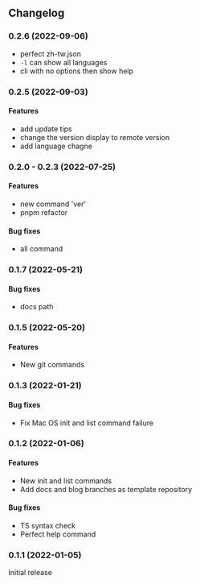 ## Changelog

### 0.2.6 (2022-09-06)

- perfect zh-tw.json
- `-l` can show all languages
- cli with no options then show help

### 0.2.5 (2022-09-03)

#### Features

- add update tips
- change the version display to remote version
- add language chagne

### 0.2.0 - 0.2.3 (2022-07-25)

#### Features

- new command 'ver'
- pnpm refactor

#### Bug fixes

- all command

### 0.1.7 (2022-05-21)

#### Bug fixes

- docs path

### 0.1.5 (2022-05-20)

#### Features

- New git commands

### 0.1.3 (2022-01-21)

#### Bug fixes

- Fix Mac OS init and list command failure

### 0.1.2 (2022-01-06)

#### Features

- New init and list commands
- Add docs and blog branches as template repository

#### Bug fixes

- TS syntax check
- Perfect help command

### 0.1.1 (2022-01-05)

Initial release
